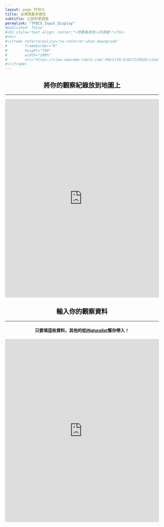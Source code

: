 ```yaml
---
layout: page_TFDCS
title: 台灣真菌多樣性
subtitle: 公民科學調查
permalink: "TFDCS_Input_Display"
#published: false
#<h2 style="text-align: center;">想看看其他人的貢獻？</h2>
#<hr>
#<iframe referrerpolicy="no-referrer-when-downgrade" 
#        frameborder="0"
#        height="700" 
#        width="100%" 
#        src="https://view-awesome-table.com/-MdcIcYQ-6J01f22E6UG/view">
#</iframe>
---
```

<h2 style="text-align: center;">將你的觀察紀錄放到地圖上</h2>
<hr>  
<iframe referrerpolicy="no-referrer-when-downgrade" 
        frameborder="0"
        height="650"
        width="100%"
        src="https://script.google.com/macros/s/AKfycbyoygflb7PnYri0YE8fD6g3u803WkNYMGMHGsSoup_7jfopbQBRoE0Pzix9oy2DitP1CA/exec">
</iframe>
<h2 style="text-align: center;">輸入你的觀察資料</h2>
<hr>     
<h4 style="text-align: center;">只要填這些資料，其他的從<a href="https://www.inaturalist.org/">iNaturalist</a>幫你帶入！</h4>
<iframe frameborder="0"
        height="600"
        width="100%"
        scrolling="no"
        style="overflow:hidden"
        src="https://script.google.com/macros/s/AKfycbzMrnGdVNtzRe2GJ2EUberLsQTWpIg_R0l1a0gQ8Zli_3aMftRT-r8vjxiC5it7NUkC_Q/exec">
</iframe>
